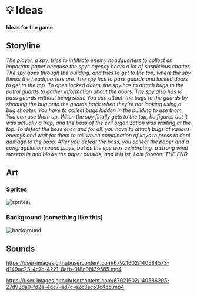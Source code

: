 # 💡 Ideas

#### Ideas for the game.

## Storyline

*The player, a spy, tries to infiltrate enemy headquarters to collect an important paper because the spys agency hears a lot of suspicious chatter. The spy goes through the building, and tries to get to the top, where the spy thinks the headquarters are. The spy has to pass guards and locked doors to get to the top. To open locked doors, the spy has to attach bugs to the patrol guards to gather information about the doors. The spy also has to pass guards without being seen. You can attach the bugs to the guards by shooting the bug onto the guards back when they're not looking using a bug shooter. You have to collect bugs hidden in the building to use them. You can use them up. When the spy finally gets to the top, he figures out it was actually a trap, and the boss of the evil organization was waiting at the top. To defeat the boss once and for all, you have to attach bugs at various enemys and wait for them to tell which combination of keys to press to deal damage to the boss. After you defeat the boss, you collect the paper and a congragulation sound plays, but as the spy was celebrating, a strong wind sweeps in and blows the paper outside, and it is lst. Lost forever. THE END.*

## Art

### Sprites
![sprites](https://user-images.githubusercontent.com/67921602/140200623-0abd9320-70d8-4337-a151-4e3e10dc0c9a.png)\

### Background (something like this)
![background](https://www.spriteland.com/sprites/downloads/night-background_PNG.png)

## Sounds

https://user-images.githubusercontent.com/67921602/140584573-d149ac23-4c7c-4221-8afb-0f8c0f439585.mp4

https://user-images.githubusercontent.com/67921602/140586205-27d93da0-fd2a-4dc7-ad7c-a2c3ac53c4cd.mp4
